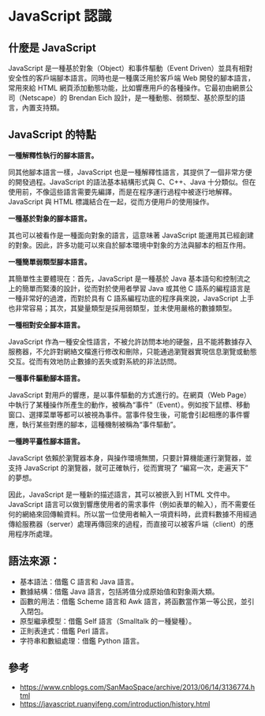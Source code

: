 # JavaScript 認識

## 什麼是 JavaScript
JavaScript 是一種基於對象（Object）和事件驅動（Event Driven）並具有相對安全性的客戶端腳本語言。同時也是一種廣泛用於客戶端 Web 開發的腳本語言，常用來給 HTML 網頁添加動態功能，比如響應用戶的各種操作。它最初由網景公司（Netscape）的 Brendan Eich 設計，是一種動態、弱類型、基於原型的語言，內置支持類。

## JavaScript 的特點

**一種解釋性執行的腳本語言。**

同其他腳本語言一樣，JavaScript 也是一種解釋性語言，其提供了一個非常方便的開發過程。JavaScript 的語法基本結構形式與 C、C++、Java 十分類似。但在使用前，不像這些語言需要先編譯，而是在程序運行過程中被逐行地解釋。JavaScript 與 HTML 標識結合在一起，從而方便用戶的使用操作。

**一種基於對象的腳本語言。**

其也可以被看作是一種面向對象的語言，這意味著 JavaScript 能運用其已經創建的對象。因此，許多功能可以來自於腳本環境中對象的方法與腳本的相互作用。

**一種簡單弱類型腳本語言。**

其簡單性主要體現在：首先，JavaScript 是一種基於 Java 基本語句和控制流之上的簡單而緊湊的設計，從而對於使用者學習 Java 或其他 C 語系的編程語言是一種非常好的過渡，而對於具有 C 語系編程功底的程序員來說，JavaScript 上手也非常容易；其次，其變量類型是採用弱類型，並未使用嚴格的數據類型。

**一種相對安全腳本語言。**

JavaScript 作為一種安全性語言，不被允許訪問本地的硬盤，且不能將數據存入服務器，不允許對網絡文檔進行修改和刪除，只能通過瀏覽器實現信息瀏覽或動態交互。從而有效地防止數據的丟失或對系統的非法訪問。

**一種事件驅動腳本語言。**

JavaScript 對用戶的響應，是以事件驅動的方式進行的。在網頁（Web Page）中執行了某種操作所產生的動作，被稱為“事件”（Event）。例如按下鼠標、移動窗口、選擇菜單等都可以被視為事件。當事件發生後，可能會引起相應的事件響應，執行某些對應的腳本，這種機制被稱為“事件驅動”。

**一種跨平臺性腳本語言。**

JavaScript 依賴於瀏覽器本身，與操作環境無關，只要計算機能運行瀏覽器，並支持 JavaScript 的瀏覽器，就可正確執行，從而實現了 “編寫一次，走遍天下” 的夢想。

因此，JavaScript 是一種新的描述語言，其可以被嵌入到 HTML 文件中。JavaScript 語言可以做到響應使用者的需求事件（例如表單的輸入），而不需要任何的網絡來回傳輸資料。所以當一位使用者輸入一項資料時，此資料數據不用經過傳給服務器（server）處理再傳回來的過程，而直接可以被客戶端（client）的應用程序所處理。

## 語法來源：

- 基本語法：借鑑 C 語言和 Java 語言。
- 數據結構：借鑑 Java 語言，包括將值分成原始值和對象兩大類。
- 函數的用法：借鑑 Scheme 語言和 Awk 語言，將函數當作第一等公民，並引入閉包。
- 原型繼承模型：借鑑 Self 語言（Smalltalk 的一種變種）。
- 正則表達式：借鑑 Perl 語言。
- 字符串和數組處理：借鑑 Python 語言。


## 參考

- https://www.cnblogs.com/SanMaoSpace/archive/2013/06/14/3136774.html
- https://javascript.ruanyifeng.com/introduction/history.html